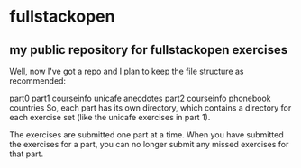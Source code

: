 # fullstackopen

## my public repository for fullstackopen exercises

Well, now I've got a repo and I plan to keep the file structure as recommended:

part0
part1
  courseinfo
  unicafe
  anecdotes
part2
  courseinfo
  phonebook
  countries
So, each part has its own directory, which contains a directory for each exercise set (like the unicafe exercises in part 1).

The exercises are submitted one part at a time. When you have submitted the exercises for a part, you can no longer submit any missed exercises for that part.
